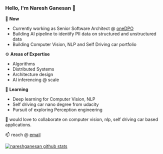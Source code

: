 ### Hello, I'm Naresh Ganesan 👋

<!--
**nareshganesan/nareshganesan** is a ✨ _special_ ✨ repository because its `README.md` (this file) appears on your GitHub profile.

Here are some ideas to get you started:

- 🔭 I’m currently working on ...
- 🌱 I’m currently learning ...
- 👯 I’m looking to collaborate on ...
- 🤔 I’m looking for help with ...
- 💬 Ask me about ...
- 📫 How to reach me: ...
- 😄 Pronouns: ...
- ⚡ Fun fact: ...
-->


🔭 **Now**
- Currently working as Senior Software Architect @ [oneDPO]
- Building AI pipeline to identify PII data on structured and unstructured data
- Building Computer Vision, NLP and Self Driving car portfolio

 :gear: **Areas of Expertise**
- Algorithms
- Distributed Systems
- Architecture design
- AI inferencing @ scale

🌱 **Learning**
- Deep learning for Computer Vision, NLP
- Self driving car nano degree from udacity
- Pursuit of exploring Perception engineering

👯 would love to collaborate on computer vision, nlp, self driving car based applications.

📫 reach @ [email]

[![nareshganesan github stats](https://github-readme-stats.vercel.app/api?username=nareshganesan)](https://github.com/nareshganesan/github-readme-stats)

[oneDPO]:https://www.onedpo.com
[email]:mailto:nareshkumarganesan@gmail.com
